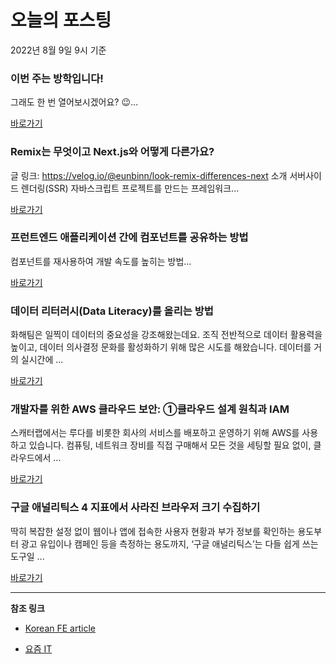 # 오늘의 포스팅 
2022년 8월 9일 9시 기준 

###  이번 주는 방학입니다! 

 그래도 한 번 열어보시겠어요? 😉... 

 [바로가기](https://kofearticle.substack.com/p/korean-fe-article--b9d) 

###  Remix는 무엇이고 Next.js와 어떻게 다른가요? 

 글 링크: https://velog.io/@eunbinn/look-remix-differences-next 소개 서버사이드 렌더링(SSR) 자바스크립트 프로젝트를 만드는 프레임워크... 

 [바로가기](https://kofearticle.substack.com/p/korean-fe-article-remix-nextjs-) 

###  프런트엔드 애플리케이션 간에 컴포넌트를 공유하는 방법 

 컴포넌트를 재사용하여 개발 속도를 높히는 방법... 

 [바로가기](https://kofearticle.substack.com/p/korean-fe-article--46c) 

### 데이터 리터러시(Data Literacy)를 올리는 방법 

 화해팀은 일찍이 데이터의 중요성을 강조해왔는데요. 조직 전반적으로 데이터 활용력을 높이고, 데이터 의사결정 문화를 활성화하기 위해 많은 시도를 해왔습니다. 데이터를 거의 실시간에 ... 

 [바로가기](https://yozm.wishket.com/magazine/detail/1632/) 

### 개발자를 위한 AWS 클라우드 보안: ①클라우드 설계 원칙과 IAM 

 스캐터랩에서는 루다를 비롯한 회사의 서비스를 배포하고 운영하기 위해 AWS를 사용하고 있습니다. 컴퓨팅, 네트워크 장비를 직접 구매해서 모든 것을 세팅할 필요 없이, 클라우드에서 ... 

 [바로가기](https://yozm.wishket.com/magazine/detail/1629/) 

### 구글 애널리틱스 4 지표에서 사라진 브라우저 크기 수집하기 

 딱히 복잡한 설정 없이 웹이나 앱에 접속한 사용자 현황과 부가 정보를 확인하는 용도부터 광고 유입이나 캠페인 등을 측정하는 용도까지, ‘구글 애널리틱스’는 다들 쉽게 쓰는 도구일 ... 

 [바로가기](https://yozm.wishket.com/magazine/detail/1625/) 

---

**참조 링크**

- [Korean FE article](https://kofearticle.substack.com) 

- [요즘 IT](https://yozm.wishket.com/magazine) 

